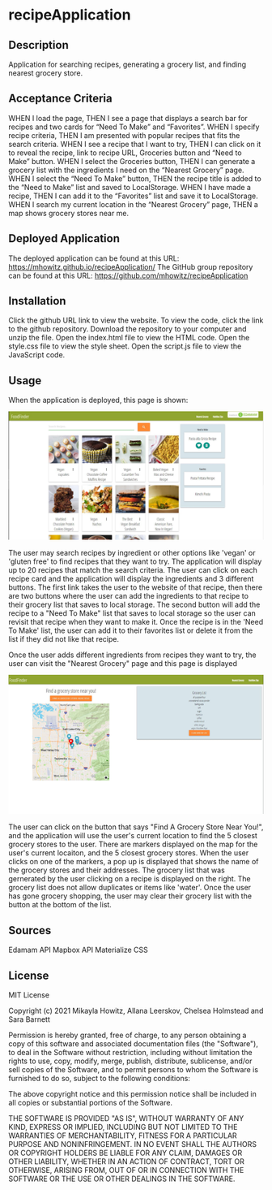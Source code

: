 # recipeApplication

## Description

Application for searching recipes, generating a grocery list, and finding nearest grocery store.

## Acceptance Criteria
WHEN I load the page,
THEN I see a page that displays a search bar for recipes and two cards for “Need To Make” and “Favorites”.
WHEN I specify recipe criteria,
THEN I am presented with popular recipes that fits the search criteria.
WHEN I see a recipe that I want to try, 
THEN I can click on it to reveal the recipe, link to recipe URL, Groceries button and “Need to Make” button.
WHEN I select the Groceries button,
THEN I can generate a grocery list with the ingredients I need on the “Nearest Grocery” page.
WHEN I select the “Need To Make” button, 
THEN the recipe title is added to the “Need to Make” list and saved to LocalStorage.
WHEN I have made a recipe, 
THEN I can add it to the “Favorites” list and save it to LocalStorage.
WHEN I search my current location in the “Nearest Grocery” page, 
THEN a map shows grocery stores near me.


## Deployed Application
The deployed application can be found at this URL: https://mhowitz.github.io/recipeApplication/
The GitHub group repository can be found at this URL:	https://github.com/mhowitz/recipeApplication

## Installation

Click the github URL link to view the website. To view the code, click the link to the github repository. Download the repository to your computer and unzip the file. Open the index.html file to view the HTML code. Open the style.css file to view the style sheet. Open the script.js file to view the JavaScript code.

## Usage 
When the application is deployed, this page is shown:

![screenshot-of-page](assets/Images/screenshot_main.JPG)

The user may search recipes by ingredient or other options like 'vegan' or 'gluten free' to find recipes that they want to try. The application will display up to 20 recipes that match the search criteria. The user can click on each recipe card and the application will display the ingredients and 3 different buttons. The first link takes the user to the website of that recipe, then there are two buttons where the user can add the ingredients to that recipe to their grocery list that saves to local storage. The second button will add the recipe to a "Need To Make" list that saves to local storage so the user can revisit that recipe when they want to make it. Once the recipe is in the 'Need To Make' list, the user can add it to their favorites list or delete it from the list if they did not like that recipe.

Once the user adds different ingredients from recipes they want to try, the user can visit the "Nearest Grocery" page and this page is displayed

![screenshot-of-page](assets/Images/secondary.JPG)

The user can click on the button that says "Find A Grocery Store Near You!", and the application will use the user's current location to find the 5 closest grocery stores to the user. There are markers displayed on the map for the user's current locaiton, and the 5 closest grocery stores. When the user clicks on one of the markers, a pop up is displayed that shows the name of the grocery stores and their addresses. The grocery list that was gernerated by the user clicking on a recipe is displayed on the right. The grocery list does not allow duplicates or items like 'water'. Once the user has gone grocery shopping, the user may clear their grocery list with the button at the bottom of the list.


## Sources

Edamam API
Mapbox API
Materialize CSS

## License
MIT License

Copyright (c) 2021 Mikayla Howitz, Allana Leerskov, Chelsea Holmstead and Sara Barnett

Permission is hereby granted, free of charge, to any person obtaining a copy of this software and associated documentation files (the "Software"), to deal in the Software without restriction, including without limitation the rights to use, copy, modify, merge, publish, distribute, sublicense, and/or sell copies of the Software, and to permit persons to whom the Software is furnished to do so, subject to the following conditions:

The above copyright notice and this permission notice shall be included in all copies or substantial portions of the Software.

THE SOFTWARE IS PROVIDED "AS IS", WITHOUT WARRANTY OF ANY KIND, EXPRESS OR IMPLIED, INCLUDING BUT NOT LIMITED TO THE WARRANTIES OF MERCHANTABILITY, FITNESS FOR A PARTICULAR PURPOSE AND NONINFRINGEMENT. IN NO EVENT SHALL THE AUTHORS OR COPYRIGHT HOLDERS BE LIABLE FOR ANY CLAIM, DAMAGES OR OTHER LIABILITY, WHETHER IN AN ACTION OF CONTRACT, TORT OR OTHERWISE, ARISING FROM, OUT OF OR IN CONNECTION WITH THE SOFTWARE OR THE USE OR OTHER DEALINGS IN THE SOFTWARE.
